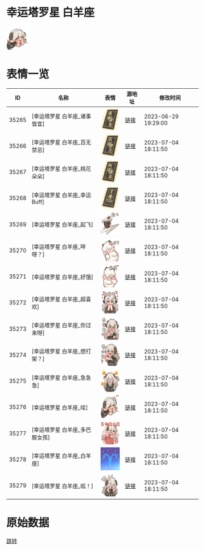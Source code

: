 # 幸运塔罗星 白羊座

<img src="./cover.png" height="60" alt="cover" />

# 表情一览

|ID|名称|表情|源地址|修改时间|
|----|----|----|----|----|
|35265|[幸运塔罗星 白羊座_诸事皆宜]|<img src="./pic/035265_%5B幸运塔罗星 白羊座_诸事皆宜%5D.png" height="60" alt="诸事皆宜"/>|[链接](https://i0.hdslb.com/bfs/garb/b2ad10842ee9145f27259687b38e0ee32b83b43e.png)|2023-06-29 19:29:00|
|35266|[幸运塔罗星 白羊座_百无禁忌]|<img src="./pic/035266_%5B幸运塔罗星 白羊座_百无禁忌%5D.png" height="60" alt="百无禁忌"/>|[链接](https://i0.hdslb.com/bfs/garb/e7c51a7ebffb6bbe3aa35d80353a38757ee0625e.png)|2023-07-04 18:11:50|
|35267|[幸运塔罗星 白羊座_桃花朵朵]|<img src="./pic/035267_%5B幸运塔罗星 白羊座_桃花朵朵%5D.png" height="60" alt="桃花朵朵"/>|[链接](https://i0.hdslb.com/bfs/garb/ccfe65775388162ae64c33c304d9f111be04aeed.png)|2023-07-04 18:11:50|
|35268|[幸运塔罗星 白羊座_幸运Buff]|<img src="./pic/035268_%5B幸运塔罗星 白羊座_幸运Buff%5D.png" height="60" alt="幸运Buff"/>|[链接](https://i0.hdslb.com/bfs/garb/d0a8a017d7e408e56f6e67698b6cd24cf03bfa3b.png)|2023-07-04 18:11:50|
|35269|[幸运塔罗星 白羊座_起飞]|<img src="./pic/035269_%5B幸运塔罗星 白羊座_起飞%5D.png" height="60" alt="起飞"/>|[链接](https://i0.hdslb.com/bfs/garb/30cf8484a266006232aac019a368cd2b72f16413.png)|2023-07-04 18:11:50|
|35270|[幸运塔罗星 白羊座_咩呀？]|<img src="./pic/035270_%5B幸运塔罗星 白羊座_咩呀？%5D.png" height="60" alt="咩呀？"/>|[链接](https://i0.hdslb.com/bfs/garb/a64f08a7ba022095719c007bdee5448d21706daa.png)|2023-07-04 18:11:50|
|35271|[幸运塔罗星 白羊座_好饿]|<img src="./pic/035271_%5B幸运塔罗星 白羊座_好饿%5D.png" height="60" alt="好饿"/>|[链接](https://i0.hdslb.com/bfs/garb/dd328bb426d1ccfc472fcf581f5ad7dec699d84a.png)|2023-07-04 18:11:50|
|35272|[幸运塔罗星 白羊座_超喜欢]|<img src="./pic/035272_%5B幸运塔罗星 白羊座_超喜欢%5D.png" height="60" alt="超喜欢"/>|[链接](https://i0.hdslb.com/bfs/garb/94377849c33dcd0544e8b608c84d561d50cd0f49.png)|2023-07-04 18:11:50|
|35273|[幸运塔罗星 白羊座_你过来呀]|<img src="./pic/035273_%5B幸运塔罗星 白羊座_你过来呀%5D.png" height="60" alt="你过来呀"/>|[链接](https://i0.hdslb.com/bfs/garb/0e6e3c90597d0f35a6a19674dd9231a993c651ed.png)|2023-07-04 18:11:50|
|35274|[幸运塔罗星 白羊座_想打架？]|<img src="./pic/035274_%5B幸运塔罗星 白羊座_想打架？%5D.png" height="60" alt="想打架？"/>|[链接](https://i0.hdslb.com/bfs/garb/99ecb8a32c284af0e759d2592073a9422272a8d5.png)|2023-07-04 18:11:50|
|35275|[幸运塔罗星 白羊座_急急急]|<img src="./pic/035275_%5B幸运塔罗星 白羊座_急急急%5D.png" height="60" alt="急急急"/>|[链接](https://i0.hdslb.com/bfs/garb/c36dc6b965ae42934ed700333bdebd625ac5e0df.png)|2023-07-04 18:11:50|
|35276|[幸运塔罗星 白羊座_哇]|<img src="./pic/035276_%5B幸运塔罗星 白羊座_哇%5D.png" height="60" alt="哇"/>|[链接](https://i0.hdslb.com/bfs/garb/5e945e8123524428918234c573d52992360dcb2d.png)|2023-07-04 18:11:50|
|35277|[幸运塔罗星 白羊座_多巴胺女孩]|<img src="./pic/035277_%5B幸运塔罗星 白羊座_多巴胺女孩%5D.png" height="60" alt="多巴胺女孩"/>|[链接](https://i0.hdslb.com/bfs/garb/bc32fb932a3966edd3183c27010afc21031b541a.png)|2023-07-04 18:11:50|
|35278|[幸运塔罗星 白羊座_白羊座]|<img src="./pic/035278_%5B幸运塔罗星 白羊座_白羊座%5D.png" height="60" alt="白羊座"/>|[链接](https://i0.hdslb.com/bfs/garb/3d5437e95f42fb05b1783ebd0c4bc1179a3c96f5.png)|2023-07-04 18:11:50|
|35279|[幸运塔罗星 白羊座_呱！]|<img src="./pic/035279_%5B幸运塔罗星 白羊座_呱！%5D.png" height="60" alt="呱！"/>|[链接](https://i0.hdslb.com/bfs/garb/714de5e63b0d6df7d248a62477f3416dbe3ac287.png)|2023-07-04 18:11:50|

# 原始数据

[跳转](./raw.json)

